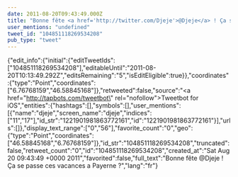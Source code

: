 ```yaml
---
date: 2011-08-20T09:43:49.000Z
title: "Bonne fête <a href='http://twitter.com/Djeje'>@Djeje</a> ! Ça se passe ces vacances a Payerne ?″"
user_mentions: "undefined"
tweet_id: "104851118269534208"
pub_type: "tweet"
---
```

{"edit_info":{"initial":{"editTweetIds":["104851118269534208"],"editableUntil":"2011-08-20T10:13:49.292Z","editsRemaining":"5","isEditEligible":true}},"coordinates":{"type":"Point","coordinates":["6.76768159","46.58845168"]},"retweeted":false,"source":"<a href=\"http://tapbots.com/tweetbot\" rel=\"nofollow\">Tweetbot for iOS</a>","entities":{"hashtags":[],"symbols":[],"user_mentions":[{"name":"djeje","screen_name":"djeje","indices":["11","17"],"id_str":"1221901981863772161","id":"1221901981863772161"}],"urls":[]},"display_text_range":["0","56"],"favorite_count":"0","geo":{"type":"Point","coordinates":["46.58845168","6.76768159"]},"id_str":"104851118269534208","truncated":false,"retweet_count":"0","id":"104851118269534208","created_at":"Sat Aug 20 09:43:49 +0000 2011","favorited":false,"full_text":"Bonne fête @Djeje ! Ça se passe ces vacances a Payerne ?","lang":"fr"}

